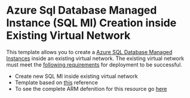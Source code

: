 # Azure Sql Database Managed Instance (SQL MI) Creation inside Existing Virtual Network

This template allows you to create a [Azure SQL Database Managed Instances](https://docs.microsoft.com/en-us/azure/sql-database/sql-database-managed-instance) inside an existing virtual network.  The existing virtual network must meet the [following requirements](https://docs.microsoft.com/en-us/azure/sql-database/sql-database-managed-instance-vnet-configuration#requirements) for deployment to be successful.

+ Create new SQL MI inside existing virtual network
+ Template based on [this](https://github.com/Azure/azure-quickstart-templates/tree/master/101-sqlmi-new-vnet) reference
+ To see the complete ARM defenition for this resource go [here](https://docs.microsoft.com/en-us/azure/templates/microsoft.sql/2015-05-01-preview/managedinstances)